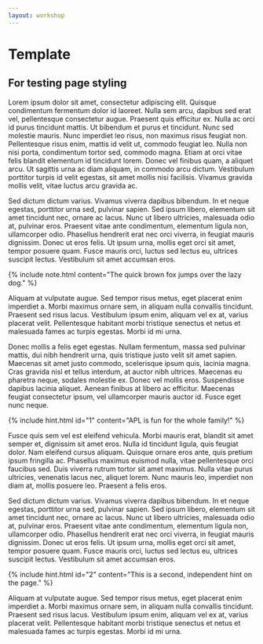 ```yaml
---
layout: workshop
---
```

# Template
## For testing page styling

Lorem ipsum dolor sit amet, consectetur adipiscing elit. Quisque condimentum fermentum dolor id laoreet. Nulla sem arcu, dapibus sed erat vel, pellentesque consectetur augue. Praesent quis efficitur ex. Nulla ac orci id purus tincidunt mattis. Ut bibendum et purus et tincidunt. Nunc sed molestie mauris. Nunc imperdiet leo risus, non maximus risus feugiat non. Pellentesque risus enim, mattis id velit ut, commodo feugiat leo. Nulla non nisi porta, condimentum tortor sed, commodo magna. Etiam at orci vitae felis blandit elementum id tincidunt lorem. Donec vel finibus quam, a aliquet arcu. Ut sagittis urna ac diam aliquam, in commodo arcu dictum. Vestibulum porttitor turpis id velit egestas, sit amet mollis nisi facilisis. Vivamus gravida mollis velit, vitae luctus arcu gravida ac.

Sed dictum dictum varius. Vivamus viverra dapibus bibendum. In et neque egestas, porttitor urna sed, pulvinar sapien. Sed ipsum libero, elementum sit amet tincidunt nec, ornare ac lacus. Nunc ut libero ultricies, malesuada odio at, pulvinar eros. Praesent vitae ante condimentum, elementum ligula non, ullamcorper odio. Phasellus hendrerit erat nec orci viverra, in feugiat mauris dignissim. Donec ut eros felis. Ut ipsum urna, mollis eget orci sit amet, tempor posuere quam. Fusce mauris orci, luctus sed lectus eu, ultrices suscipit lectus. Vestibulum sit amet accumsan eros.

{% include note.html content="The quick brown fox jumps over the lazy dog." %}

Aliquam at vulputate augue. Sed tempor risus metus, eget placerat enim imperdiet a. Morbi maximus ornare sem, in aliquam nulla convallis tincidunt. Praesent sed risus lacus. Vestibulum ipsum enim, aliquam vel ex at, varius placerat velit. Pellentesque habitant morbi tristique senectus et netus et malesuada fames ac turpis egestas. Morbi id mi urna.

Donec mollis a felis eget egestas. Nullam fermentum, massa sed pulvinar mattis, dui nibh hendrerit urna, quis tristique justo velit sit amet sapien. Maecenas sit amet justo commodo, scelerisque ipsum quis, lacinia magna. Cras gravida nisl et tellus interdum, at auctor nibh ultrices. Maecenas eu pharetra neque, sodales molestie ex. Donec vel mollis eros. Suspendisse dapibus lacinia aliquet. Aenean finibus at libero ac efficitur. Maecenas feugiat consectetur ipsum, vel ullamcorper mauris auctor id. Fusce eget nunc neque.

{% include hint.html id="1" content="APL is fun for the whole family!" %}

Fusce quis sem vel est eleifend vehicula. Morbi mauris erat, blandit sit amet semper et, dignissim sit amet eros. Nulla id tincidunt ligula, quis feugiat dolor. Nam eleifend cursus aliquam. Quisque ornare eros ante, quis pretium ipsum fringilla ac. Phasellus maximus euismod nulla, vitae pellentesque orci faucibus sed. Duis viverra rutrum tortor sit amet maximus. Nulla vitae purus ultricies, venenatis lacus nec, aliquet lorem. Nunc mauris leo, imperdiet non diam at, mollis posuere leo. Praesent a felis eros.

Sed dictum dictum varius. Vivamus viverra dapibus bibendum. In et neque egestas, porttitor urna sed, pulvinar sapien. Sed ipsum libero, elementum sit amet tincidunt nec, ornare ac lacus. Nunc ut libero ultricies, malesuada odio at, pulvinar eros. Praesent vitae ante condimentum, elementum ligula non, ullamcorper odio. Phasellus hendrerit erat nec orci viverra, in feugiat mauris dignissim. Donec ut eros felis. Ut ipsum urna, mollis eget orci sit amet, tempor posuere quam. Fusce mauris orci, luctus sed lectus eu, ultrices suscipit lectus. Vestibulum sit amet accumsan eros.

{% include hint.html id="2" content="This is a second, independent hint on the page." %}

Aliquam at vulputate augue. Sed tempor risus metus, eget placerat enim imperdiet a. Morbi maximus ornare sem, in aliquam nulla convallis tincidunt. Praesent sed risus lacus. Vestibulum ipsum enim, aliquam vel ex at, varius placerat velit. Pellentesque habitant morbi tristique senectus et netus et malesuada fames ac turpis egestas. Morbi id mi urna.